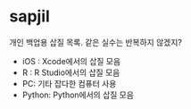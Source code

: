# sapjil
개인 백업용 삽질 목록. 같은 실수는 반복하지 않겠지?
- iOS : Xcode에서의 삽질 모음
- R : R Studio에서의 삽질 모음
- PC: 기타 잡다한 컴퓨터 사용
- Python: Python에서의 삽질 모음
